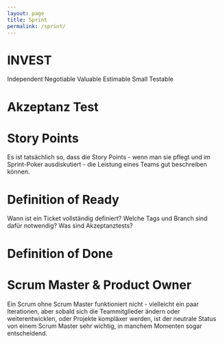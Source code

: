 ```yaml
---
layout: page
title: Sprint
permalink: /sprint/
---
```


# INVEST
Independent
Negotiable
Valuable
Estimable
Small
Testable

# Akzeptanz Test

# Story Points
Es ist tatsächlich so, dass die Story Points - wenn man sie pflegt und im Sprint-Poker ausdiskutiert -
die Leistung eines Teams gut beschreiben können. 

# Definition of Ready
Wann ist ein Ticket vollständig definiert? Welche Tags und Branch sind dafür notwendig? Was sind Akzeptanztests?

# Definition of Done

# Scrum Master & Product Owner
Ein Scrum ohne Scrum Master funktioniert nicht - vielleicht ein paar Iterationen, aber sobald sich die Teammitglieder 
ändern oder weiterentwicklen, oder Projekte kompläxer werden, ist der neutrale Status von einem Scrum Master
sehr wichtig, in manchem Momenten sogar entscheidend.